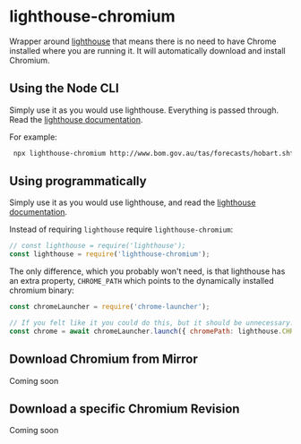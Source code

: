 # lighthouse-chromium

Wrapper around [lighthouse](https://github.com/GoogleChrome/lighthouse) that means there is no need to have Chrome installed where you are running it.
It will automatically download and install Chromium.

## Using the Node CLI

Simply use it as you would use lighthouse. Everything is passed through. Read the [lighthouse documentation](https://github.com/GoogleChrome/lighthouse#lighthouse-----).

For example:

```bash
 npx lighthouse-chromium http://www.bom.gov.au/tas/forecasts/hobart.shtml --chrome-flags="--headless"
```

## Using programmatically

Simply use it as you would use lighthouse, and read the [lighthouse documentation](https://github.com/GoogleChrome/lighthouse/blob/master/docs/readme.md#using-programmatically).

Instead of requiring `lighthouse` require `lighthouse-chromium`:

```js
// const lighthouse = require('lighthouse');
const lighthouse = require('lighthouse-chromium');
```

The only difference, which you probably won't need, is that lighthouse has an extra property, `CHROME_PATH` which points to the dynamically installed chromium binary:

```js
const chromeLauncher = require('chrome-launcher');

// If you felt like it you could do this, but it should be unnecessary:
const chrome = await chromeLauncher.launch({ chromePath: lighthouse.CHROME_PATH });
```

## Download Chromium from Mirror

Coming soon

## Download a specific Chromium Revision

Coming soon
